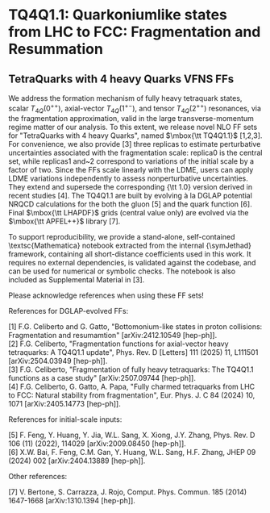 # TQ4Q1.1: Quarkoniumlike states from LHC to FCC: Fragmentation and Resummation
## TetraQuarks with 4 heavy Quarks VFNS FFs

We address the formation mechanism of fully heavy tetraquark states, scalar $T_{4Q}(0^{++})$, axial-vector $T_{4Q}(1^{+-})$, and tensor $T_{4Q}(2^{++})$ resonances, via the fragmentation approximation, valid in the large transverse-momentum regime matter of our analysis. To this extent, we release novel NLO FF sets for "TetraQuarks with 4 heavy Quarks", named $\mbox{\tt TQ4Q1.1}$ [1,2,3]. 
For convenience, we also provide [3] three replicas to estimate perturbative uncertainties associated with the fragmentation scale: replica0 is the central set, while replicas1 and~2 correspond to variations of the initial scale by a factor of two. Since the FFs scale linearly with the LDME, users can apply LDME variations independently to assess nonperturbative uncertainties.
They extend and supersede the corresponding {\tt 1.0} version derived in recent studies [4]. The TQ4Q1.1 are built by evolving à la DGLAP potential NRQCD calculations for the both the gluon [5] and the quark function [6]. Final $\mbox{\tt LHAPDF}$ grids (central value only) are evolved via the $\mbox{\tt APFEL++}$ library [7].

To support reproducibility, we provide a stand-alone, self-contained \textsc{Mathematica} notebook extracted from the internal {\symJethad} framework, containing all short-distance coefficients used in this work. It requires no external dependencies, is validated against the codebase, and can be used for numerical or symbolic checks. The notebook is also included as Supplemental Material in [3].

Please acknowledge references when using these FF sets!  

References for DGLAP-evolved FFs:

[1] F.G. Celiberto and G. Gatto, "Bottomonium-like states in proton collisions: Fragmentation and resumamtion" [arXiv:2412.10549  [hep-ph]].  
[2] F.G. Celiberto, "Fragmentation functions for axial-vector heavy tetraquarks: A TQ4Q1.1 update", Phys. Rev. D [Letters] 111 (2025) 11, L111501  [arXiv:2504.03949 [hep-ph]].  
[3] F.G. Celiberto, "Fragmentation of fully heavy tetraquarks: The TQ4Q1.1 functions as a case study" [arXiv:2507.09744 [hep-ph]].  
[4] F.G. Celiberto, G. Gatto, A. Papa, "Fully charmed tetraquarks from LHC to FCC: Natural stability from fragmentation", Eur. Phys. J. C 84 (2024) 10, 1071  [arXiv:2405.14773 [hep-ph]].  

References for initial-scale inputs:

[5] F. Feng, Y. Huang, Y. Jia, W.L. Sang, X. Xiong, J.Y. Zhang, Phys. Rev. D 106 (11) (2022), 114029 [arXiv:2009.08450 [hep-ph]].    
[6] X.W. Bai, F. Feng, C.M. Gan, Y. Huang, W.L. Sang, H.F. Zhang, JHEP 09 (2024) 002 [arXiv:2404.13889 [hep-ph]].   

Other references:

[7] V. Bertone, S. Carrazza, J. Rojo, Comput. Phys. Commun. 185 (2014) 1647-1668 [arXiv:1310.1394 [hep-ph]].  
